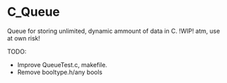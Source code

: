 # C_Queue
Queue for storing unlimited, dynamic ammount of data in C. !WIP! atm, use at own risk!

TODO: 
- Improve QueueTest.c, makefile. 
- Remove booltype.h/any bools
